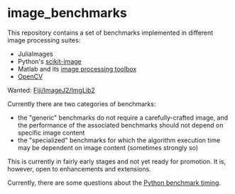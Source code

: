 # image_benchmarks

This repository contains a set of benchmarks implemented in different image processing suites:

- JuliaImages
- Python's [scikit-image](https://scikit-image.org/)
- Matlab and its [image processing toolbox](https://www.mathworks.com/products/image.html)
- [OpenCV](https://opencv.org/)

Wanted: [Fiji/ImageJ2/ImgLib2](https://imagej.net/software/fiji/)

Currently there are two categories of benchmarks:

- the "generic" benchmarks do not require a carefully-crafted image,
  and the performance of the associated benchmarks should not depend
  on specific image content
- the "specialized" benchmarks for which the algorithm execution time
  may be dependent on image content (sometimes strongly so)

This is currently in fairly early stages and not yet ready for promotion.
It is, however, open to enhancements and extensions.

Currently, there are some questions about the
[Python benchmark timing](https://stackoverflow.com/questions/69164027/unreliable-results-from-timeit-cache-issue).
